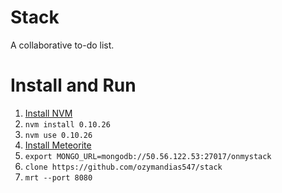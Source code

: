 Stack
=====

A collaborative to-do list.

Install and Run
===============

1. [Install NVM](https://github.com/creationix/nvm)
2. `nvm install 0.10.26`
3. `nvm use 0.10.26`
4. [Install Meteorite](https://www.npmjs.org/package/meteorite)
5. `export MONGO_URL=mongodb://50.56.122.53:27017/onmystack`
6. `clone https://github.com/ozymandias547/stack`
7. `mrt --port 8080`
